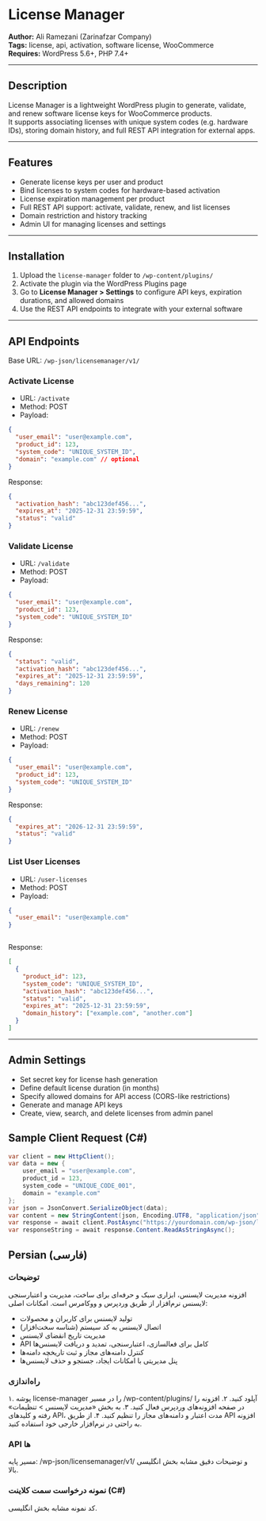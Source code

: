 # License Manager

**Author:** Ali Ramezani (Zarinafzar Company)  
**Tags:** license, api, activation, software license, WooCommerce  
**Requires:** WordPress 5.6+, PHP 7.4+  

---

## Description

License Manager is a lightweight WordPress plugin to generate, validate, and renew software license keys for WooCommerce products.  
It supports associating licenses with unique system codes (e.g. hardware IDs), storing domain history, and full REST API integration for external apps.

---

## Features

- Generate license keys per user and product  
- Bind licenses to system codes for hardware-based activation  
- License expiration management per product  
- Full REST API support: activate, validate, renew, and list licenses  
- Domain restriction and history tracking  
- Admin UI for managing licenses and settings  

---

## Installation

1. Upload the `license-manager` folder to `/wp-content/plugins/`  
2. Activate the plugin via the WordPress Plugins page  
3. Go to **License Manager > Settings** to configure API keys, expiration durations, and allowed domains  
4. Use the REST API endpoints to integrate with your external software  

---

## API Endpoints

Base URL: `/wp-json/licensemanager/v1/`

### Activate License

- URL: `/activate`  
- Method: POST  
- Payload:
```json
{
  "user_email": "user@example.com",
  "product_id": 123,
  "system_code": "UNIQUE_SYSTEM_ID",
  "domain": "example.com" // optional
}
```

Response:
```json
{
  "activation_hash": "abc123def456...",
  "expires_at": "2025-12-31 23:59:59",
  "status": "valid"
}
```

### Validate License

- URL: `/validate`  
- Method: POST  
- Payload:
```json
{
  "user_email": "user@example.com",
  "product_id": 123,
  "system_code": "UNIQUE_SYSTEM_ID"
}

```

Response:
```json
{
  "status": "valid",
  "activation_hash": "abc123def456...",
  "expires_at": "2025-12-31 23:59:59",
  "days_remaining": 120
}

```

### Renew License

- URL: `/renew`  
- Method: POST  
- Payload:
```json
{
  "user_email": "user@example.com",
  "product_id": 123,
  "system_code": "UNIQUE_SYSTEM_ID"
}


```

Response:
```json
{
  "expires_at": "2026-12-31 23:59:59",
  "status": "valid"
}


```

### List User Licenses

- URL: `/user-licenses`  
- Method: POST  
- Payload:
```json
{
  "user_email": "user@example.com"
}



```

Response:
```json
[
  {
    "product_id": 123,
    "system_code": "UNIQUE_SYSTEM_ID",
    "activation_hash": "abc123def456...",
    "status": "valid",
    "expires_at": "2025-12-31 23:59:59",
    "domain_history": ["example.com", "another.com"]
  }
]


```

---

## Admin Settings

- Set secret key for license hash generation
- Define default license duration (in months)
- Specify allowed domains for API access (CORS-like restrictions)
- Generate and manage API keys
- Create, view, search, and delete licenses from admin panel

## Sample Client Request (C#)

```csharp
var client = new HttpClient();
var data = new {
    user_email = "user@example.com",
    product_id = 123,
    system_code = "UNIQUE_CODE_001",
    domain = "example.com"
};
var json = JsonConvert.SerializeObject(data);
var content = new StringContent(json, Encoding.UTF8, "application/json");
var response = await client.PostAsync("https://yourdomain.com/wp-json/licensemanager/v1/activate", content);
var responseString = await response.Content.ReadAsStringAsync();

```

## Persian (فارسی)

### توضیحات
افزونه مدیریت لایسنس، ابزاری سبک و حرفه‌ای برای ساخت، مدیریت و اعتبارسنجی لایسنس نرم‌افزار از طریق وردپرس و ووکامرس است.
امکانات اصلی:

- تولید لایسنس برای کاربران و محصولات
- اتصال لایسنس به کد سیستم (شناسه سخت‌افزار)
- مدیریت تاریخ انقضای لایسنس
- API کامل برای فعالسازی، اعتبارسنجی، تمدید و دریافت لایسنس‌ها
- کنترل دامنه‌های مجاز و ثبت تاریخچه دامنه‌ها
- پنل مدیریتی با امکانات ایجاد، جستجو و حذف لایسنس‌ها

### راه‌اندازی
۱. پوشه license-manager را در مسیر /wp-content/plugins/ آپلود کنید.
۲. افزونه را در صفحه افزونه‌های وردپرس فعال کنید.
۳. به بخش «مدیریت لایسنس > تنظیمات» رفته و کلیدهای API، مدت اعتبار و دامنه‌های مجاز را تنظیم کنید.
۴. از طریق API افزونه به راحتی در نرم‌افزار خارجی خود استفاده کنید.

### API ها
مسیر پایه: /wp-json/licensemanager/v1/
و توضیحات دقیق مشابه بخش انگلیسی بالا.

### نمونه درخواست سمت کلاینت (C#)
کد نمونه مشابه بخش انگلیسی.

